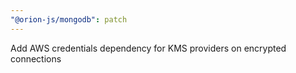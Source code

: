```yaml
---
"@orion-js/mongodb": patch
---
```


Add AWS credentials dependency for KMS providers on encrypted connections
